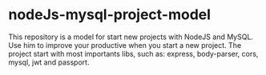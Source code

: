 # nodeJs-mysql-project-model
This repository is a model for start new projects with NodeJS and MySQL. Use him to improve your productive when you start a new project. The project start with most importants libs, such as: express, body-parser, cors, mysql, jwt and passport.
